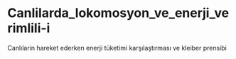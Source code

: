 # Canlilarda_lokomosyon_ve_enerji_verimlili-i
Canlılarin hareket ederken enerji tüketimi karşılaştırması ve kleiber prensibi
